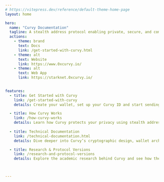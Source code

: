 ```yaml
---
# https://vitepress.dev/reference/default-theme-home-page
layout: home

hero:
  name: "Curvy Documentation"
  tagline: A stealth address protocol enabling private, secure, and compliant on-chain transactions across the Ethereum and Starknet ecosystems.
  actions:
    - theme: brand
      text: Docs 
      link: /get-started-with-curvy.html
    - theme: alt
      text: Website 
      link: https://www.0xcurvy.io/
    - theme: alt
      text: Web App
      link: https://starknet.0xcurvy.io/
  

features:
  - title: Get Started with Curvy
    link: /get-started-with-curvy
    details: Create your wallet, set up your Curvy ID and start sending and receiving funds privately.

  - title: How Curvy Works
    link: /how-curvy-works
    details: Learn how Curvy protects your privacy using stealth addresses, view tags, and best practices.
    
  - title: Technical Documentation
    link: /technical-documentation.html
    details: Dive deeper into Curvy’s cryptographic design, wallet architecture, and stealth transaction mechanics.

  - title: Research & Protocol Versions
    link: /research-and-protocol-versions 
    details: Explore the academic research behind Curvy and see how the protocol is evolving.


 
---
```


